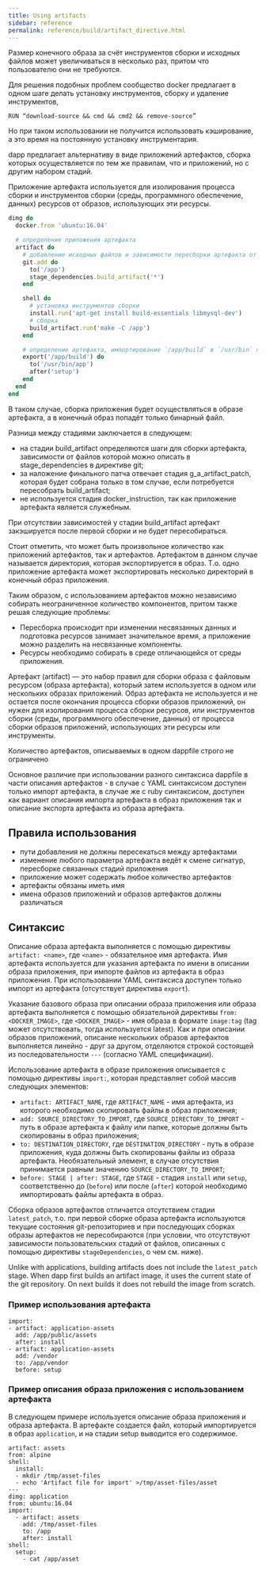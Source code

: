 ```yaml
---
title: Using artifacts
sidebar: reference
permalink: reference/build/artifact_directive.html
---
```


Размер конечного образа за счёт инструментов сборки и исходных файлов может увеличиваться в несколько раз, притом что пользователю они не требуются.

Для решения подобных проблем сообщество docker предлагает в одном шаге делать установку инструментов, сборку и удаление инструментов,

```
RUN “download-source && cmd && cmd2 && remove-source”
```

Но при таком использовании не получится использовать кэширование, а это время на постоянную установку инструментария.

dapp предлагает альтернативу в виде приложений артефактов, сборка которых осуществляется по тем же правилам, что и приложений, но с другим набором стадий.

Приложение артефакта используется для изолирования процесса сборки и инструментов сборки (среды, программного обеспечение, данных) ресурсов от образов, использующих эти ресурсы.

```ruby
dimg do
  docker.from 'ubuntu:16.04'

  # определение приложения артефакта
  artifact do
    # добавление исходных файлов и зависимости пересборки артефакта от любого изменения
    git.add do
      to('/app')
      stage_dependencies.build_artifact('*')
    end

    shell do
      # установка инструментов сборки
      install.run('apt-get install build-essentials libmysql-dev')
      # сборка
      build_artifact.run('make -C /app')
    end

    # определение артефакта, импортирование `/app/build` в `/usr/bin` приложения после стадии `setup`
    export('/app/build') do
      to('/usr/bin/app')
      after('setup')
    end
  end
end
```

В таком случае, сборка приложения будет осуществляться в образе артефакта, а в конечный образ попадёт только бинарный файл.

Разница между стадиями заключается в следующем:
* на стадии build\_artifact определяются шаги для сборки артефакта, зависимости от файлов которой можно описать в stage\_dependencies в директиве git;
* за наложение финального патча отвечает стадия g\_a\_artifact\_patch, которая будет собрана только в том случае, если потребуется пересобрать build\_artifact;
* не используется стадия docker\_instruction, так как приложение артефакта является служебным.

При отсутствии зависимостей у стадии build\_artifact артефакт закэшируется после первой сборки и не будет пересобираться.

Стоит отметить, что может быть произвольное количество как приложений артефактов, так и артефактов. Артефактом в данном случае называется директория, которая экспортируется в образ. Т.о. одно приложение артефакта может экспортировать несколько директорий в конечный образ приложения.

Таким образом, с использованием артефактов можно независимо собирать неограниченное количество компонентов, притом также решая следующие проблемы:
* Пересборка происходит при изменении несвязанных данных и подготовка ресурсов занимает значительное время, а приложение можно разделить на несвязанные компоненты.
* Ресурсы необходимо собирать в среде отличающейся от среды приложения.

Артефакт (artifact) — это набор правил для сборки образа с файловым ресурсом (образа артефакта), который затем используется в одном или нескольких образах приложений. Образ артефакта не используется и не остается после окончания процесса сборки образов приложений, он нужен для изолирования процесса сборки ресурсов, или инструментов сборки (среды, программного обеспечение, данных) от процесса сборки образов приложений, использующих эти ресурсы или инструменты.

Количество артефактов, описываемых в одном dappfile строго не ограничено

Основное различие при использовании разного синтаксиса dappfile в части описания артефактов - в случае с YAML синтаксисом доступен только импорт артефакта, в случае же с ruby синтаксисом, доступен как вариант описания импорта артефакта в образ приложения так и описание экспорта артефакта из образа артефакта.

## Правила использования

* пути добавления не должны пересекаться между артефактами
* изменение любого параметра артефакта ведёт к смене сигнатур, пересборке связанных стадий приложения
* приложение может содержать любое количество артефактов
* артефакты обязаны иметь имя
* имена образов приложений и образов артефактов должны различаться


## Синтаксис

Описание образа артефакта выполняется с помощью директивы `artifact: <name>`, где `<name>` - обязательное имя артефакта. Имя артефакта используется для указания артефакта по имени в описании образа приложения, при импорте файлов из артефакта в образ приложения. При использовании YAML синтаксиса доступен только импорт из артефакта (отсутствует директива `export`).

Указание базового образа при описании образа приложения или образа артефакта выполняется с помощью обязательной директивы `from: <DOCKER_IMAGE>`, где `<DOCKER_IMAGE>` - имя образа в формате `image:tag` (tag может отсутствовать, тогда используется latest). Как и при описании образов приложений, описание нескольких образов артефактов выполняется линейно - друг за другом, отделяются строкой состоящей из последовательности `---` (согласно YAML спецификации).

Использование артефакта в образе приложения описывается с помощью директивы `import:`, которая представляет собой массив следующих элементов:
* `artifact: ARTIFACT_NAME`, где `ARTIFACT_NAME` - имя артефакта, из которого необходимо скопировать файлы в образ приложения;
* `add: SOURCE_DIRECTORY_TO_IMPORT`, где `SOURCE_DIRECTORY_TO_IMPORT` - путь в образе артефакта к файлу или папке, которые должны быть скопированы в образ приложения;
* `to: DESTINATION_DIRECTORY`, где `DESTINATION_DIRECTORY` - путь в образе приложения, куда должны быть скопированы файлы из образа артефакта. Необязательный элемент, в случае отсутствия принимается равным значению `SOURCE_DIRECTORY_TO_IMPORT`;
* `before: STAGE | after: STAGE`, где `STAGE` - стадия `install` или `setup`, соответственно до (`before`) или после (`after`) которой необходимо импортировать файлы артефакта в образ.

Сборка образов артефактов отличается отсутствием стадии `latest_patch`, т.о. при первой сборке образа артефакта используются текущие состояния git-репозиториев и при последующих сборках образы артефактов не пересобираются (при условии, что отсутствуют зависимости пользовательских стадий от файлов, описанных с помощью директивы `stageDependencies`, о чем см. ниже).

Unlike with applications, building artifacts does not include the `latest_patch` stage.
When dapp first builds an artifact image, it uses the current state of the git repository.
On next builds it does not rebuild the image from scratch.

### Пример использования артефакта
```
import:
- artifact: application-assets
  add: /app/public/assets
  after: install
- artifact: application-assets
  add: /vendor
  to: /app/vendor
  before: setup
```

### Пример описания образа приложения с использованием артефакта

В следующем примере используется описание образа приложения и образа артефакта. В артефакте создается файл, который импортируется в образ `application`, и на стадии setup выводится его содержимое.

```
artifact: assets
from: alpine
shell:
  install:
  - mkdir /tmp/asset-files
  - echo 'Artifact file for import' >/tmp/asset-files/asset
---
dimg: application
from: ubuntu:16.04
import:
  - artifact: assets
    add: /tmp/asset-files
    to: /app
    after: install
shell:
  setup:
    - cat /app/asset
```
